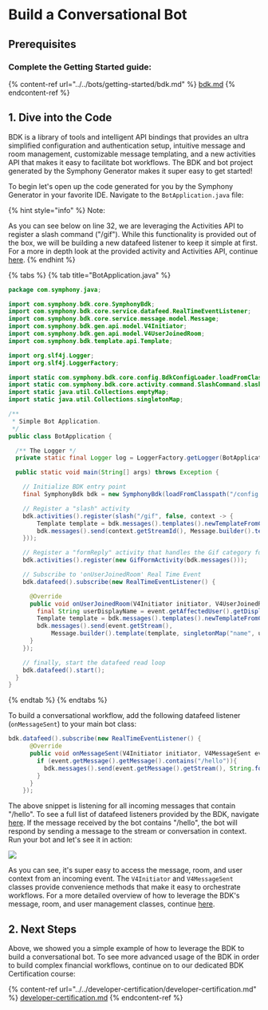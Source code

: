 # Build a Conversational Bot

## Prerequisites

### Complete the Getting Started guide:

{% content-ref url="../../bots/getting-started/bdk.md" %}
[bdk.md](../../bots/getting-started/bdk.md)
{% endcontent-ref %}

## 1. Dive into the Code

BDK is a library of tools and intelligent API bindings that provides an ultra simplified configuration and authentication setup, intuitive message and room management, customizable message templating, and a new activities API that makes it easy to facilitate bot workflows. The BDK and bot project generated by the Symphony Generator makes it super easy to get started! &#x20;

To begin let's open up the code generated for you by the Symphony Generator in your favorite IDE.  Navigate to the `BotApplication.java` file:&#x20;

{% hint style="info" %}
Note:

As you can see below on line 32, we are leveraging the Activities API to register a slash command ("/gif").  While this functionality is provided out of the box, we will be building a new datafeed listener to keep it simple at first.  For a more in depth look at the provided activity and Activities API, continue [here](./#activities-api).  &#x20;
{% endhint %}

{% tabs %}
{% tab title="BotApplication.java" %}
```java
package com.symphony.java;

import com.symphony.bdk.core.SymphonyBdk;
import com.symphony.bdk.core.service.datafeed.RealTimeEventListener;
import com.symphony.bdk.core.service.message.model.Message;
import com.symphony.bdk.gen.api.model.V4Initiator;
import com.symphony.bdk.gen.api.model.V4UserJoinedRoom;
import com.symphony.bdk.template.api.Template;

import org.slf4j.Logger;
import org.slf4j.LoggerFactory;

import static com.symphony.bdk.core.config.BdkConfigLoader.loadFromClasspath;
import static com.symphony.bdk.core.activity.command.SlashCommand.slash;
import static java.util.Collections.emptyMap;
import static java.util.Collections.singletonMap;

/**
 * Simple Bot Application.
 */
public class BotApplication {

  /** The Logger */
  private static final Logger log = LoggerFactory.getLogger(BotApplication.class);

  public static void main(String[] args) throws Exception {

    // Initialize BDK entry point
    final SymphonyBdk bdk = new SymphonyBdk(loadFromClasspath("/config.yaml"));

    // Register a "slash" activity
    bdk.activities().register(slash("/gif", false, context -> {
        Template template = bdk.messages().templates().newTemplateFromClasspath("/templates/gif.ftl");
        bdk.messages().send(context.getStreamId(), Message.builder().template(template).build());
    }));

    // Register a "formReply" activity that handles the Gif category form submission
    bdk.activities().register(new GifFormActivity(bdk.messages()));

    // Subscribe to 'onUserJoinedRoom' Real Time Event
    bdk.datafeed().subscribe(new RealTimeEventListener() {

      @Override
      public void onUserJoinedRoom(V4Initiator initiator, V4UserJoinedRoom event) {
        final String userDisplayName = event.getAffectedUser().getDisplayName();
        Template template = bdk.messages().templates().newTemplateFromClasspath("/templates/welcome.ftl");
        bdk.messages().send(event.getStream(),
            Message.builder().template(template, singletonMap("name", userDisplayName)).build());
      }
    });

    // finally, start the datafeed read loop
    bdk.datafeed().start();
  }
}
```
{% endtab %}
{% endtabs %}

To build a conversational workflow, add the following datafeed listener (`onMessageSent`) to your main bot class:

```java
bdk.datafeed().subscribe(new RealTimeEventListener() {
      @Override
      public void onMessageSent(V4Initiator initiator, V4MessageSent event) {
        if (event.getMessage().getMessage().contains("/hello")){
          bdk.messages().send(event.getMessage().getStream(), String.format("<messageML>Hello %s </messageML>", initiator.getUser().getDisplayName()));
        }
      }
    });
```

The above snippet is listening for all incoming messages that contain "/hello". To see a full list of datafeed listeners provided by the BDK, navigate [here](https://docs.developers.symphony.com/developer-tools/developer-tools/bdk-2.0#datafeed-management). If the message received by the bot contains "/hello", the bot will respond by sending a message to the stream or conversation in context. Run your bot and let's see it in action:

![](https://gblobscdn.gitbook.com/assets%2F-MB51RkjSmfA\_ejydg4M%2F-MODyhk8NUreHG0-EHoz%2F-MOHoezQt6bgkH1Jq0Lm%2FScreen%20Shot%202020-12-11%20at%2012.21.32%20PM.png?alt=media\&token=53fe4f77-1850-424e-950f-51cece7b23c4)

As you can see, it's super easy to access the message, room, and user context from an incoming event. The `V4Initiator` and `V4MessageSent` classes provide convenience methods that make it easy to orchestrate workflows. For a more detailed overview of how to leverage the BDK's message, room, and user management classes, continue [here](https://docs.developers.symphony.com/developer-tools/developer-tools/bdk-2.0#user-message-and-room-management).

## 2. Next Steps <a href="#id-2-next-steps" id="id-2-next-steps"></a>

Above, we showed you a simple example of how to leverage the BDK to build a conversational bot. To see more advanced usage of the BDK in order to build complex financial workflows, continue on to our dedicated BDK Certification course:

{% content-ref url="../../developer-certification/developer-certification.md" %}
[developer-certification.md](../../developer-certification/developer-certification.md)
{% endcontent-ref %}
